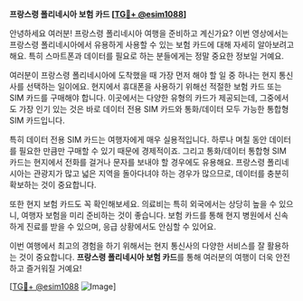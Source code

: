 **프랑스령 폴리네시아 보험 카드 [[TG💪+ @esim1088](https://t.me/s/esim1088)]**

안녕하세요 여러분! 프랑스령 폴리네시아 여행을 준비하고 계신가요? 이번 영상에서는 프랑스령 폴리네시아에서 유용하게 사용할 수 있는 보험 카드에 대해 자세히 알아보려고 해요. 특히 스마트폰과 데이터를 필요로 하는 분들에게는 정말 중요한 정보일 거예요.

여러분이 프랑스령 폴리네시아에 도착했을 때 가장 먼저 해야 할 일 중 하나는 현지 통신사를 선택하는 일이에요. 현지에서 휴대폰을 사용하기 위해선 적절한 보험 카드 또는 SIM 카드를 구매해야 합니다. 이곳에서는 다양한 유형의 카드가 제공되는데, 그중에서도 가장 인기 있는 것은 바로 데이터 전용 SIM 카드와 통화/데이터 모두 가능한 통합형 SIM 카드입니다. 

특히 데이터 전용 SIM 카드는 여행자에게 매우 실용적입니다. 하루나 며칠 동안 데이터를 필요한 만큼만 구매할 수 있기 때문에 경제적이죠. 그리고 통화/데이터 통합형 SIM 카드는 현지에서 전화를 걸거나 문자를 보내야 할 경우에도 유용해요. 프랑스령 폴리네시아는 관광지가 많고 넓은 지역을 돌아다녀야 하는 경우가 많으므로, 데이터를 충분히 확보하는 것이 중요합니다.

또한 현지 보험 카드도 꼭 확인해보세요. 의료비는 특히 외국에서는 상당히 높을 수 있으니, 여행자 보험을 미리 준비하는 것이 좋습니다. 보험 카드를 통해 현지 병원에서 신속하게 진료를 받을 수 있으며, 응급 상황에서도 안심할 수 있어요.

이번 여행에서 최고의 경험을 하기 위해서는 현지 통신사의 다양한 서비스를 잘 활용하는 것이 중요합니다. **프랑스령 폴리네시아 보험 카드**를 통해 여러분의 여행이 더욱 안전하고 즐거워질 거예요!

[[TG💪+ @esim1088](https://t.me/s/esim1088) ![Image](https://i.postimg.cc/Y0z9fWf4/image.png)]